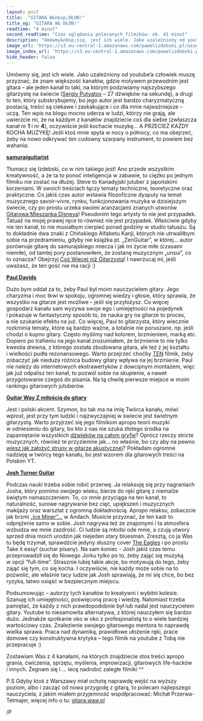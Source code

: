 ```yaml
---
layout: post
title:  "GITARA W&nbsp;DŁOŃ!"
title_og: "GITARA W& DŁOŃ!"
readtime: "4 minut"
second_readtime: "Czas oglądania polecanych filmików: ok. 41 minut"
description: "Umówmy&nbsp;się, jest ich wiele. Jako uzależniony od youtube’a człowiek, muszę przyznać, że znam większość kanałów, gdzie motywem przewodnim jest gitara – ale jeden kanał to taki, na którym podziwiamy najszybszego gitarzystę na świecie, a&nbsp;drugi to ten który subskrybujemy, bo jego autor jest bardzo charyzmatyczną postacią..."
image_url: 'https://s3.eu-central-1.amazonaws.com/pawelizdebski.pl/assets/blog/gitara-w-dlon.jpg'
image_index_url: 'https://s3.eu-central-1.amazonaws.com/pawelizdebski.pl/assets/blog/gitara-w-dlon-small.jpg'
hide_header: false
---
```


Umówmy&nbsp;się, jest ich wiele. Jako uzależniony od youtube’a człowiek muszę przyznać, że znam większość kanałów, gdzie motywem przewodnim jest gitara – ale jeden kanał to taki, na którym podziwiamy najszybszego gitarzystę na świecie ([Sergiy Putyatov](https://www.youtube.com/watch?v=wWcB84Gn1lU) – 27 dźwięków na sekundę), a&nbsp;drugi to ten, który subskrybujemy, bo jego autor jest bardzo charyzmatyczną postacią, treści są ciekawe i&nbsp;zaskakujące i&nbsp;co dla mnie najważniejsze – uczą. Ten wpis na blogu mocno uderza w&nbsp;ludzi, którzy nie grają, ale uwierzcie mi, że na każdym z&nbsp;kanałów znajdziecie coś dla siebie (zwłaszcza kanał nr **1** i&nbsp;nr **4**), oczywiście jeśli kochacie muzykę... A&nbsp;PRZECIEŻ KAŻDY KOCHA MUZYKĘ! Jeśli ktoś mnie spyta w&nbsp;nocy o&nbsp;północy, co ma obejrzeć, żeby na nowo odkrywać ten cudowny szarpany instrument, to powiem bez wahania:

**[samuraiguitarist](https://www.youtube.com/user/samuraiguit)**

Tłumacz&nbsp;się Izdebski, co w&nbsp;nim takiego jest! Ano przede wszystkim kreatywność, a&nbsp;że ta to ponoć inteligencja w&nbsp;zabawie, to ciężko po jednym filmiku nie zostać na dłużej. Steve to Kanadyjski jutuber z&nbsp;japońskimi korzeniami. W&nbsp;swoich treściach łączy tematy techniczne, teoretyczne oraz praktyczne. Co jakiś czas autor wstawia filozoficzne dysputy na temat muzycznego savoir-vivre, rynku, funkcjonowania muzyka w&nbsp;dzisiejszym świecie, czy po prostu urzeka swoimi aranżacjami znanych utworów [Gitarowa Mieszanka Disneya](https://www.youtube.com/watch?v=bgFjj3alWLg)!
Pseudonim tego artysty to nie jest przypadek. Tatuaż na mojej prawej ręce to również nie jest przypadek. Właściwie gdyby nie ten kanał, to nie musiałbym cierpieć ponad godziny w&nbsp;studio tatuażu. Są to dokładnie dwa znaki z&nbsp;Chińskiego Alfabetu Kanji, których nie utrwaliłbym sobie na przedramieniu, gdyby nie książka pt. „ZenGuitar”, w&nbsp;której... autor porównuje gitarę do samurajskiego miecza i&nbsp;jak mi życie miłe (czasami niemiłe), od tamtej pory postanowiłem, że zostanę muzycznym „unsui”, co to oznacza? Obejrzyj [Coś Więcej niż Gitarzysta](https://www.youtube.com/watch?v=0CWXZVDP154)! I&nbsp;nawrzucaj mi, jeśli uważasz, że ten gość nie ma racji :)

**[Paul Davids](https://www.youtube.com/user/Luapper)**

Dużo bym oddał za to, żeby Paul był moim nauczycielem gitary. Jego charyzma i&nbsp;moc tkwi w&nbsp;spokoju, ogromnej wiedzy i&nbsp;głosie, który sprawia, że wszystko na gitarze jest możliwe – jeśli&nbsp;się przyłożysz. Co więcej gospodarz kanału sam wyzywa swoje ego i&nbsp;umiejętności na pojedynek i&nbsp;pokazuje w&nbsp;fantastyczny sposób to, że nauka gry na gitarze to proces, a&nbsp;nie szukanie efektu na już. Co więcej, Paul to gitarzysta, który wiecznie rozkminia tematy, które są bardzo ważne, a&nbsp;totalnie nie poruszane, np. jeśli chodzi o&nbsp;kupno gitary. Często myślimy nad kolorem, brzmieniem, marką etc. Dopiero po trafieniu na jego kanał zrozumiałem, że brzmienie to nie tylko kwestia drewna, z&nbsp;którego została zbudowana gitara, ale też z&nbsp;jej kształtu i&nbsp;wielkości pudła rezonansowego. Warto przejrzeć choćby [TEN](https://www.youtube.com/watch?v=v5HAC-05O9s) filmik, żeby zobaczyć jak nieduża różnica budowy gitary wpływa na jej brzmienie. Paul nie należy do internetowych ekstrawertyków z&nbsp;dowcipnym montażem, więc jak już odpalisz ten kanał, to pozwól sobie na skupienie, a&nbsp;nawet przygotowanie czegoś do pisania. Na tą chwilę pierwsze miejsce w&nbsp;moim rankingu gitarowych jutuberów.

**[Guitar Way Z miłością do gitary](https://www.youtube.com/channel/UC9Fvev0zA2VhV4mzwz1Ht5Q)**

Jest i&nbsp;polski akcent. Szymon, bo tak ma na imię Twórca kanału, mówi wprost, jest przy tym ludzki i&nbsp;najzwyczajniej w&nbsp;świecie jest świetnym gitarzystą. Warto przyjrzeć&nbsp;się jego filmikom apropo teorii muzyki w&nbsp;odniesieniu do gitary, bo kto z&nbsp;nas nie szuka złotego środka na zapamiętanie wszystkich [dźwięków na całym gryfie](https://www.youtube.com/watch?v=Ayvp1S5eucU)? Oprócz rzeczy stricte muzycznych, również te przyziemne jak... no właśnie, bo czy aby na pewno [wiesz jak założyć struny w&nbsp;gitarze akustycznej](https://www.youtube.com/watch?v=ZVcOZ1vHNxc)? Pokładam ogromne nadzieję w&nbsp;twórcy tego kanału, bo jest wzorem dla gitarowych treści na Polskim YT. 

**[Josh Turner Guitar](https://www.youtube.com/user/200000028)**

Podczas nauki trzeba sobie robić przerwę. Ja relaksuję&nbsp;się przy nagraniach Josha, który pomimo swojego wieku, bierze do ręki gitarę z&nbsp;niemalże świętym namaszczeniem. To, co mnie przyciąga na ten kanał, to naturalność, surowe nagrywanie bez cięć, upiększeń i&nbsp;muzycznych makijaży oraz warsztat z&nbsp;ogromną dokładnością. Apropo relaksu, zobaczcie jak brzmi [„Ice Miner”...](https://www.youtube.com/watch?v=yhZRemSLxOc) w&nbsp;Andach. Musicie przyznać, że ten kadr to odprężenie samo w&nbsp;sobie. Josh nagrywa też ze znajomymi i&nbsp;ta atmosfera wzbudza we mnie zazdrość. Ci ludzie są młodsi ode mnie, a&nbsp;czują utwory sprzed dnia moich urodzin jak niejeden stary bluesman. Zresztą, co ja Was tu będę trzymał, sprawdźcie jedyny słuszny cover [The Eagles](https://www.youtube.com/watch?v=SKGJyVWRdJM) i&nbsp;po prostu Take it easy! (suchar pisany). Na sam koniec - Josh jakiś czas temu przeprowadził&nbsp;się do Nowego Jorku tylko po to, żeby zająć&nbsp;się muzyką w&nbsp;opcji “full-time”. Strasznie lubię takie akcje, bo motywują do tego, żeby zająć&nbsp;się tym, co&nbsp;się kocha. I oczywiście, nie każdy może sobie na to pozwolić, ale właśnie tacy ludzie jak Josh sprawiają, że mi&nbsp;się chce, bo bez ryzyka, łatwo osiąść w&nbsp;bezpiecznym miejscu. 

Podsumowując – autorzy tych kanałów to kreatywni i&nbsp;wybitni kolesie. Szanuję ich umiejętności, poświęconą pracę i&nbsp;wiedzę. Natomiast trzeba pamiętać, że każdy z&nbsp;nich prawdopodobnie był lub nadal jest nauczycielem gitary. Youtube to niesamowita alternatywa, z&nbsp;której nauczyłem&nbsp;się bardzo dużo. Jednakże spotkanie oko w&nbsp;oko z&nbsp;profesjonalistą to o&nbsp;wiele bardziej wartościowy czas. Znalezienie swojego gitarowego mentora to naprawdę wielka sprawa. Praca nad dynamiką, prawidłowe ułożenie ręki, prace domowe czy konstruktywna krytyka – tego filmik na youtube z&nbsp;Tobą nie przepracuje :) 

Zostawiam Was z&nbsp;4 kanałami, na których znajdziecie stos treści apropo grania, ćwiczenia, sprzętu, myślenia, improwizacji, gitarowych life-hacków i&nbsp;innych. Żegnam&nbsp;się i&nbsp;... lecę nadrobić zaległe filmiki ^^

P.S Gdyby ktoś z&nbsp;Warszawy miał ochotę naprawdę wejść na wyższy poziom, albo i&nbsp;zacząć od nowa przygodę z&nbsp;gitarą, to polecam najlepszego nauczyciela, z&nbsp;jakim miałem przyjemność współpracować:
Michał Przerwa-Tetmajer, więcej info o&nbsp;tu: [gitara.waw.pl](http://gitara.waw.pl/)

/P
